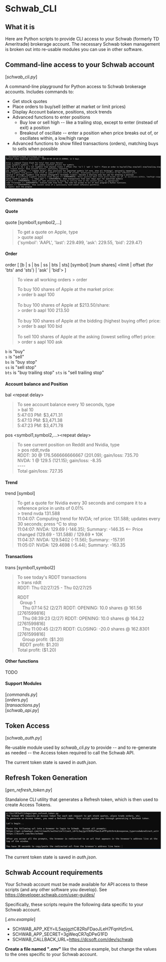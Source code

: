 # Schwab_CLI

## What it is

Here are Python scripts to provide CLI access to your Schwab (formerly TD Ameritrade) brokerage account.  The necessary Schwab token management is broken out into re-usable modules you can use in other software.

## Command-line access to your Schwab account

[_schwab_cli.py_]

A command-line playground for Python access to Schwab brokerage accounts.  Includes commands to:

* Get stock quotes
* Place orders to buy/sell (either at market or limit prices)
* Display Account balance, positions, stock trends  
* Advanced functions to enter positions
  * Buy low or sell high -- like a trailing stop, except to enter (instead of exit) a position
  * Breakout of oscillate -- enter a position when price breaks out of, or oscillates within, a low/high range
* Advanced functions to show filled transactions (orders), matching buys to sells when possible
 

![Screenshot](schwab_cli_ss.png)

### Commands

#### Quote

quote [symbol1,symbol2,...]

> To get a quote on Apple, type <br>
> \> quote aapl <br>
> {'symbol': 'AAPL', 'last': 229.499, 'ask': 229.55, 'bid': 229.47}


#### Order

order [ [b | s | bs | ss | bts | sts] [symbol] [num shares] <limit | offset (for 'bts' and 'sts') | 'ask' | 'bid'> ]

> To view all working orders
> \> order
> 
> To buy 100 shares of Apple at the market price: <br>
> \> order b aapl 100 <br>
> <br>
> To buy 100 shares of Apple at $213.50/share: <br>
> \> order b aapl 100 213.50 <br>
> <br>
> To buy 100 shares of Apple at the bidding (highest buying offer) price: <br>
> \> order b aapl 100 bid <br>
> <br>
> To sell 100 shares of Apple at the asking (lowest selling offer) price: <br>
> \> order s aapl 100 ask <br>

`b` is "buy" <br>
`s` is "sell" <br>
`bs` is "buy stop" <br>
`ss` is "sell stop" <br>
`bts` is "buy trailing stop"
`sts` is "sell trailing stop"

#### Account balance and Position

bal \<repeat delay><br>

> To see account balance every 10 seconds, type<br>
> \> bal 10<br>
5:47:03 PM: \$3,471.31<br>
5:47:13 PM: \$3,471.38<br>
5:47:23 PM: \$3,471.78<br>

pos \<symbol1,symbol2,...>\<repeat delay><br>

> To see current position on Reddit and Nvidia, type<br>
> \> pos rddt,nvda<br>
RDDT: 30 @ 176.566666666667 (201.09); gain/loss: 735.70<br>
NVDA: 1 @ 129.5 (121.15); gain/loss: -8.35<br>
\----<br>
Total gain/loss: 727.35

#### Trend

trend [symbol] <ref price>

> To get a quote for Nvidia every 30 seconds and compare it to a reference price in units of 0.01%<br>
> \> trend nvda 131.588<br>
11:04:07: Computing trend for NVDA; ref price: 131.588; updates every 30 seconds; press ^C to stop<br>
11:04:07: NVDA: 129.69 (-146.35); Summary: -146.35 <-- Price changed (129.69 - 131.588) / 129.69 * 10K<br> 
11:04:37: NVDA: 129.5402 (-11.56); Summary: -157.91<br>
11:05:07: NVDA: 129.4698 (-5.44); Summary: -163.35<br>

#### Transactions

trans [symbol1,symbol2] <ref price>

> To see today's RDDT transactions<br>
> \> trans rddt<br>
> RDDT:  Thu 02/27/25 - Thu 02/27/25
> 
> RDDT<br>
  &nbsp;&nbsp;Group 1<br>
    &nbsp;&nbsp;&nbsp;&nbsp;Thu 07:14:52 (2/27) RDDT: OPENING: 10.0 shares @ 161.56 [2761599816]<br>
    &nbsp;&nbsp;&nbsp;&nbsp;Thu 08:39:23 (2/27) RDDT: OPENING: 10.0 shares @ 164.22 [2761599816]<br>
    &nbsp;&nbsp;&nbsp;&nbsp;Thu 11:00:45 (2/27) RDDT: CLOSING: -20.0 shares @ 162.8301 [2761599816]<br>
    &nbsp;&nbsp;&nbsp;&nbsp;Group profit:  (\$1.20)<br>
  &nbsp;&nbsp;RDDT profit: \$1.20)<br>
 Total profit: (\$1.20)<br>


#### Other functions

TODO

#### Support Modules
[_commands.py_]<br>
[_orders.py_]<br>
[_transactions.py_]<br>
[_schwab_api.py_]



## Token Access

[_schwab_auth.py_]

Re-usable module used by _schwab_cli.py_ to provide -- and to re-generate as needed -- the Access token required to call the Schwab API.

The current token state is saved in _auth.json_.


## Refresh Token Generation

[_gen_refresh_token.py_]

Standalone CLI utility that generates a Refresh token, which is then used to create Access Tokens.

![Screenshot](gen_refresh_token_ss.png)

The current token state is saved in _auth.json_.


## Schwab Account requirements

Your Schwab account must be made available for API access to these scripts (and any other software you develop).  See https://developer.schwab.com/user-guides/

Specifically, these scripts require the following data specific to your Schwab account.

[_.env.example_]
* SCHWAB_APP_KEY=lL5apjgztC82RsFDaoJLeH7FqnHz5rnL
* SCHWAB_APP_SECRET=3gWeqCR7qDPeG1FD
* SCHWAB_CALLBACK_URL=https://dcsoft.com/dev/schwab

**Create a file named "_.env_"** like the above example, but change the values to the ones specific to your Schwab account.
